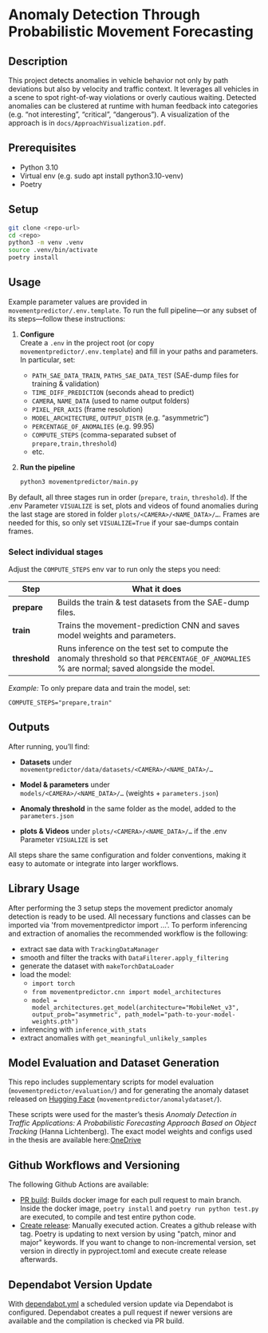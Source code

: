 # Anomaly Detection Through Probabilistic Movement Forecasting

## Description

This project detects anomalies in vehicle behavior not only by path deviations but also by velocity and traffic context. It leverages all vehicles in a scene to spot right-of-way violations or overly cautious waiting. Detected anomalies can be clustered at runtime with human feedback into categories (e.g. “not interesting”, “critical”, “dangerous”). A visualization of the approach is in `docs/ApproachVisualization.pdf`.

## Prerequisites

- Python 3.10  
- Virtual env (e.g. sudo apt install python3.10-venv) 
- Poetry  

## Setup

```bash
git clone <repo-url>
cd <repo>
python3 -m venv .venv
source .venv/bin/activate
poetry install
```

## Usage

Example parameter values are provided in `movementpredictor/.env.template`. To run the full pipeline—or any subset of its steps—follow these instructions:

1. **Configure**  
   Create a `.env` in the project root (or copy `movementpredictor/.env.template`) and fill in your paths and parameters. In particular, set:
   - `PATH_SAE_DATA_TRAIN`, `PATHS_SAE_DATA_TEST` (SAE-dump files for training & validation)  
   - `TIME_DIFF_PREDICTION` (seconds ahead to predict)  
   - `CAMERA`, `NAME_DATA` (used to name output folders)  
   - `PIXEL_PER_AXIS` (frame resolution)  
   - `MODEL_ARCHITECTURE`, `OUTPUT_DISTR` (e.g. “asymmetric”)  
   - `PERCENTAGE_OF_ANOMALIES` (e.g. 99.95)  
   - `COMPUTE_STEPS` (comma-separated subset of `prepare,train,threshold`)  
   - etc.

2. **Run the pipeline**  
   ```bash
   python3 movementpredictor/main.py
   ```

By default, all three stages run in order (`prepare`, `train`, `threshold`).
If the .env Parameter `VISUALIZE` is set, plots and videos of found anomalies during the last stage are stored in folder `plots/<CAMERA>/<NAME_DATA>/…`. Frames are needed for this, so only set `VISUALIZE=True` if your sae-dumps contain frames. 

### Select individual stages

Adjust the `COMPUTE_STEPS` env var to run only the steps you need:

| Step         | What it does                                                                                                                |
|--------------|-----------------------------------------------------------------------------------------------------------------------------|
| **prepare**   | Builds the train & test datasets from the SAE-dump files.                                                                  |
| **train**     | Trains the movement-prediction CNN and saves model weights and parameters.                                                                |
| **threshold** | Runs inference on the test set to compute the anomaly threshold so that `PERCENTAGE_OF_ANOMALIES` % are normal; saved alongside the model.|


_Example:_ To only prepare data and train the model, set:

```dotenv
COMPUTE_STEPS="prepare,train"
```

## Outputs

After running, you’ll find:

- **Datasets** under  
  `movementpredictor/data/datasets/<CAMERA>/<NAME_DATA>/…`

- **Model & parameters** under  
  `models/<CAMERA>/<NAME_DATA>/…` (weights + `parameters.json`)

- **Anomaly threshold** in the same folder as the model, added to the `parameters.json`
  
- **plots & Videos** under `plots/<CAMERA>/<NAME_DATA>/…` if the .env Parameter `VISUALIZE` is set

All steps share the same configuration and folder conventions, making it easy to automate or integrate into larger workflows.

  
## Library Usage

After performing the 3 setup steps the movement predictor anomaly detection is ready to be used. All necessary functions and classes can be imported via 'from movementpredictor import ...'. To perform inferencing and extraction of anomalies the recommended workflow is the following: 
- extract sae data with `TrackingDataManager`
- smooth and filter the tracks with `DataFilterer.apply_filtering`
- generate the dataset with `makeTorchDataLoader` 
- load the model: 
  - `import torch`
  - `from movementpredictor.cnn import model_architectures`
  - `model = model_architectures.get_model(architecture="MobileNet_v3", output_prob="asymmetric", path_model="path-to-your-model-weights.pth")`
- inferencing with `inference_with_stats`
- extract anomalies with `get_meaningful_unlikely_samples`

## Model Evaluation and Dataset Generation

This repo includes supplementary scripts for model evaluation (`movementpredictor/evaluation/`)
and for generating the anomaly dataset released on [Hugging Face](https://huggingface.co/datasets/starwit/overhead-traffic-anomalies) (`movementpredictor/anomalydataset/`).

These scripts were used for the master’s thesis *Anomaly Detection in Traffic Applications:
A Probabilistic Forecasting Approach Based on Object Tracking* (Hanna Lichtenberg).
The exact model weights and configs used in the thesis are available here:[OneDrive](https://1drv.ms/f/c/29bd20621baa5af0/En9bfIFXlP5FqIJN5uQKIdkB31psQElUbdLvwUHE5YdH1A?e=XteuXG)

## Github Workflows and Versioning

The following Github Actions are available:

* [PR build](.github/workflows/pr-build.yml): Builds docker image for each pull request to main branch. Inside the docker image, `poetry install` and `poetry run python test.py` are executed, to compile and test entire python code.
* [Create release](.github/workflows/create-release.yml): Manually executed action. Creates a github release with tag. Poetry is updating to next version by using "patch, minor and major" keywords. If you want to change to non-incremental version, set version in directly in pyproject.toml and execute create release afterwards.

## Dependabot Version Update

With [dependabot.yml](.github/dependabot.yml) a scheduled version update via Dependabot is configured. Dependabot creates a pull request if newer versions are available and the compilation is checked via PR build.
